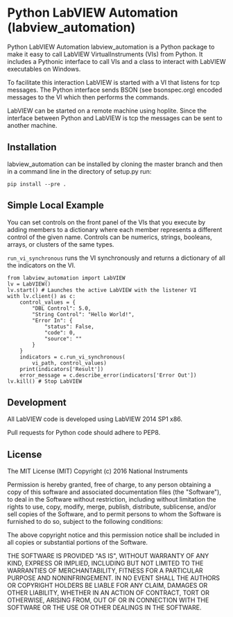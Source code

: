 Python LabVIEW Automation (labview_automation)
==============================================

Python LabVIEW Automation labview_automation is a Python package to make it
easy to call LabVIEW VirtualInstruments (VIs) from Python.  It includes a
Pythonic interface to call VIs and a class to interact with LabVIEW executables
on Windows.

To facilitate this interaction LabVIEW is started with a VI that listens for
tcp messages.  The Python interface sends BSON (see bsonspec.org) encoded
messages to the VI which then performs the commands.

LabVIEW can be started on a remote machine using hoplite.  Since the interface
between Python and LabVIEW is tcp the messages can be sent to another machine.

Installation
------------
labview_automation can be installed by cloning the master branch and then
in a command line in the directory of setup.py run:

    pip install --pre .


Simple Local Example
--------------------
You can set controls on the front panel of the VIs that you execute by adding
members to a dictionary where each member represents a different control of
the given name.  Controls can be numerics, strings, booleans, arrays, or
clusters of the same types.

`run_vi_synchronous` runs the VI synchronously and returns a dictionary of
all the indicators on the VI.  

    from labview_automation import LabVIEW
    lv = LabVIEW()
    lv.start() # Launches the active LabVIEW with the listener VI
    with lv.client() as c:
        control_values = {
            "DBL Control": 5.0,
            "String Control": "Hello World!",
            "Error In": {
                "status": False,
                "code": 0,
                "source": ""
            }
        }
        indicators = c.run_vi_synchronous(
            vi_path, control_values)
        print(indicators['Result'])
        error_message = c.describe_error(indicators['Error Out'])
    lv.kill() # Stop LabVIEW

Development
-----------
All LabVIEW code is developed using LabVIEW 2014 SP1 x86.

Pull requests for Python code should adhere to PEP8.

License
-------
The MIT License (MIT)
Copyright (c) 2016 National Instruments

Permission is hereby granted, free of charge, to any person obtaining a copy of
this software and associated documentation files (the "Software"), to deal in
the Software without restriction, including without limitation the rights to
use, copy, modify, merge, publish, distribute, sublicense, and/or sell copies
of the Software, and to permit persons to whom the Software is furnished to do
so, subject to the following conditions:

The above copyright notice and this permission notice shall be included in all
copies or substantial portions of the Software.

THE SOFTWARE IS PROVIDED "AS IS", WITHOUT WARRANTY OF ANY KIND, EXPRESS OR
IMPLIED, INCLUDING BUT NOT LIMITED TO THE WARRANTIES OF MERCHANTABILITY,
FITNESS FOR A PARTICULAR PURPOSE AND NONINFRINGEMENT. IN NO EVENT SHALL THE
AUTHORS OR COPYRIGHT HOLDERS BE LIABLE FOR ANY CLAIM, DAMAGES OR OTHER
LIABILITY, WHETHER IN AN ACTION OF CONTRACT, TORT OR OTHERWISE, ARISING FROM,
OUT OF OR IN CONNECTION WITH THE SOFTWARE OR THE USE OR OTHER DEALINGS IN THE
SOFTWARE.
